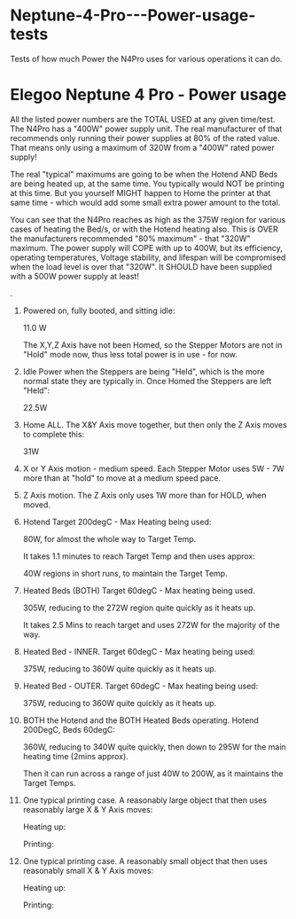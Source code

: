 # Neptune-4-Pro---Power-usage-tests
Tests of how much Power the N4Pro uses for various operations it can do. 

Elegoo Neptune 4 Pro - Power usage
==================================
All the listed power numbers are the TOTAL USED at any given time/test.
The N4Pro has a "400W" power supply unit. The real manufacturer of that
recommends only running their power supplies at 80% of the rated value.
That means only using a maximum of 320W from a "400W" rated power supply!

The real "typical" maximums are going to be when the Hotend AND Beds are
being heated up, at the same time. You typically would NOT be printing at
this time. But you yourself MIGHT happen to Home the printer at that same
time - which would add some small extra power amount to the total.

You can see that the N4Pro reaches as high as the 375W region for various
cases of heating the Bed/s, or with the Hotend heating also. This is OVER
the manufacturers recommended "80% maximum" - that "320W" maximum. The
power supply will COPE with up to 400W, but its efficiency, operating
temperatures, Voltage stability, and lifespan will be compromised when
the load level is over that "320W".
It SHOULD have been supplied with a 500W power supply at least!

.

1. Powered on, fully booted, and sitting idle:
   
   11.0 W
   
   The X,Y,Z Axis have not been Homed, so the Stepper Motors are not in
   "Hold" mode now, thus less total power is in use - for now.

2. Idle Power when the Steppers are being "Held", which is the more normal
   state they are typically in. Once Homed the Steppers are left "Held":
   
   22.5W

3. Home ALL.  The X&Y Axis move together, but then only the Z Axis moves to
   complete this:
   
   31W

4. X or Y Axis motion - medium speed. Each Stepper Motor uses 5W - 7W more
   than at "hold" to move at a medium speed pace.

5. Z Axis motion. The Z Axis only uses 1W more than for HOLD, when moved.

6. Hotend Target 200degC - Max Heating being used:

   80W, for almost the whole way to Target Temp.

   It takes 1.1 minutes to reach Target Temp and then uses approx:

   40W regions in short runs, to maintain the Target Temp.

7. Heated Beds (BOTH) Target 60degC - Max heating being used.

   305W, reducing to the 272W region quite quickly as it heats up.
   
   It takes 2.5 Mins to reach target and uses 272W for the majority of the way.

8. Heated Bed - INNER. Target 60degC - Max heating being used:

   375W, reducing to 360W quite quickly as it heats up.

9. Heated Bed - OUTER. Target 60degC - Max heating being used:
   
   375W, reducing to 360W quite quickly as it heats up.

10. BOTH the Hotend and the BOTH Heated Beds operating. Hotend 200DegC, Beds 60degC:

    360W, reducing to 340W quite quickly, then down to 295W for the main heating
    time (2mins approx).

    Then it can run across a range of just 40W to 200W, as it maintains the
    Target Temps.

12. One typical printing case. A reasonably large object that then uses
    reasonably large X & Y Axis moves:

    Heating up:

    Printing:
	
13. One typical printing case. A reasonably small object that then uses
    reasonably small X & Y Axis moves:

    Heating up:

    Printing:
	




